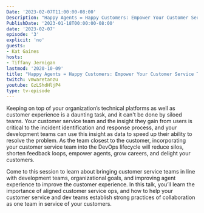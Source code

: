 ```yaml
---
Date: '2023-02-07T11:00:00-08:00'
Description: "Happy Agents = Happy Customers: Empower Your Customer Service Team to Lead the Way"
PublishDate: '2023-01-18T00:00:00-08:00'
date: '2023-02-07'
episode: '3'
explicit: 'no'
guests:
- Kat Gaines
hosts:
- Tiffany Jernigan
lastmod: '2020-10-09'
title: "Happy Agents = Happy Customers: Empower Your Customer Service Team to Lead the Way"
twitch: vmwaretanzu
youtube: GzLShdHljP4
type: tv-episode
---
```


Keeping on top of your organization’s technical platforms as well as customer experience is a daunting task, and it can't be done by siloed teams. Your customer service team and the insight they gain from users is critical to the incident identification and response process, and your development teams can use this insight as data to speed up their ability to resolve the problem. As the team closest to the customer, incorporating your customer service team into the DevOps lifecycle will reduce silos, shorten feedback loops, empower agents, grow careers, and delight your customers.

Come to this session to learn about bringing customer service teams in line with development teams, organizational goals, and improving agent experience to improve the customer experience. In this talk, you’ll learn the importance of aligned customer service ops, and how to help your customer service and dev teams establish strong practices of collaboration as one team in service of your customers.

